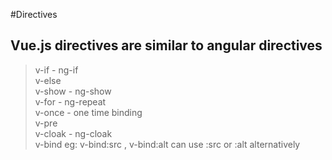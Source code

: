 #Directives
## Vue.js directives are similar to angular directives

> v-if - ng-if <br/>
> v-else <br/>
> v-show -  ng-show <br/>
> v-for  - ng-repeat <br/>
> v-once  - one time binding <br/>
> v-pre <br/>
> v-cloak - ng-cloak  <br/>
> v-bind  eg:  v-bind:src , v-bind:alt can use :src  or :alt alternatively
